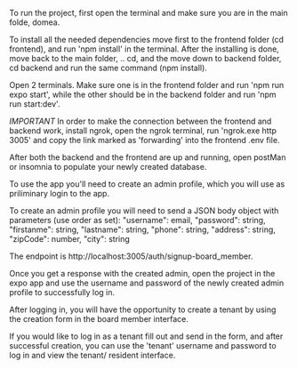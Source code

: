 To run the project, first open the terminal and make sure you are in the main folde, domea.

To install all the needed dependencies move first to the frontend folder (cd frontend), and run 'npm install' in the terminal. After the installing is done, move back to the main folder, .. cd, and the move down to backend folder, cd backend and run the same command (npm install).

Open 2 terminals. Make sure one is in the frontend folder and run 'npm run expo start', while the other should be in the backend folder and run 'npm run start:dev'.

_IMPORTANT_ In order to make the connection between the frontend and backend work, install ngrok, open the ngrok terminal, run 'ngrok.exe http 3005' and copy the link marked as 'forwarding' into the frontend .env file.

After both the backend and the frontend are up and running, open postMan or insomnia to populate your newly created database.

To use the app you'll need to create an admin profile, which you will use as priliminary login to the app.

To create an admin profile you will need to send a JSON body object with parameters (use order as set):
"username": email,
"password": string,
"firstanme": string,
"lastname": string,
"phone": string,
"address": string,
"zipCode": number,
"city": string

The endpoint is http://localhost:3005/auth/signup-board_member.

Once you get a response with the created admin, open the project in the expo app and use the username and password of the newly created admin profile to successfully log in.

After logging in, you will have the opportunity to create a tenant by using the creation form in the board member interface.

If you would like to log in as a tenant fill out and send in the form, and after successful creation, you can use the 'tenant' username and password to log in and view the tenant/ resident interface.
